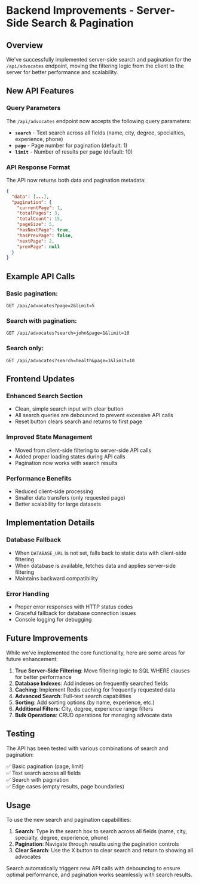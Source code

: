 # Backend Improvements - Server-Side Search & Pagination

## Overview

We've successfully implemented server-side search and pagination for the `/api/advocates` endpoint, moving the filtering logic from the client to the server for better performance and scalability.

## New API Features

### Query Parameters

The `/api/advocates` endpoint now accepts the following query parameters:

- **`search`** - Text search across all fields (name, city, degree, specialties, experience, phone)
- **`page`** - Page number for pagination (default: 1)
- **`limit`** - Number of results per page (default: 10)

### API Response Format

The API now returns both data and pagination metadata:

```json
{
  "data": [...],
  "pagination": {
    "currentPage": 1,
    "totalPages": 3,
    "totalCount": 15,
    "pageSize": 5,
    "hasNextPage": true,
    "hasPrevPage": false,
    "nextPage": 2,
    "prevPage": null
  }
}
```

## Example API Calls

### Basic pagination:

```
GET /api/advocates?page=2&limit=5
```

### Search with pagination:

```
GET /api/advocates?search=john&page=1&limit=10
```

### Search only:

```
GET /api/advocates?search=health&page=1&limit=10
```

## Frontend Updates

### Enhanced Search Section

- Clean, simple search input with clear button
- All search queries are debounced to prevent excessive API calls
- Reset button clears search and returns to first page

### Improved State Management

- Moved from client-side filtering to server-side API calls
- Added proper loading states during API calls
- Pagination now works with search results

### Performance Benefits

- Reduced client-side processing
- Smaller data transfers (only requested page)
- Better scalability for large datasets

## Implementation Details

### Database Fallback

- When `DATABASE_URL` is not set, falls back to static data with client-side filtering
- When database is available, fetches data and applies server-side filtering
- Maintains backward compatibility

### Error Handling

- Proper error responses with HTTP status codes
- Graceful fallback for database connection issues
- Console logging for debugging

## Future Improvements

While we've implemented the core functionality, here are some areas for future enhancement:

1. **True Server-Side Filtering**: Move filtering logic to SQL WHERE clauses for better performance
2. **Database Indexes**: Add indexes on frequently searched fields
3. **Caching**: Implement Redis caching for frequently requested data
4. **Advanced Search**: Full-text search capabilities
5. **Sorting**: Add sorting options (by name, experience, etc.)
6. **Additional Filters**: City, degree, experience range filters
7. **Bulk Operations**: CRUD operations for managing advocate data

## Testing

The API has been tested with various combinations of search and pagination:

✅ Basic pagination (page, limit)  
✅ Text search across all fields  
✅ Search with pagination  
✅ Edge cases (empty results, page boundaries)

## Usage

To use the new search and pagination capabilities:

1. **Search**: Type in the search box to search across all fields (name, city, specialty, degree, experience, phone)
2. **Pagination**: Navigate through results using the pagination controls
3. **Clear Search**: Use the X button to clear search and return to showing all advocates

Search automatically triggers new API calls with debouncing to ensure optimal performance, and pagination works seamlessly with search results.
